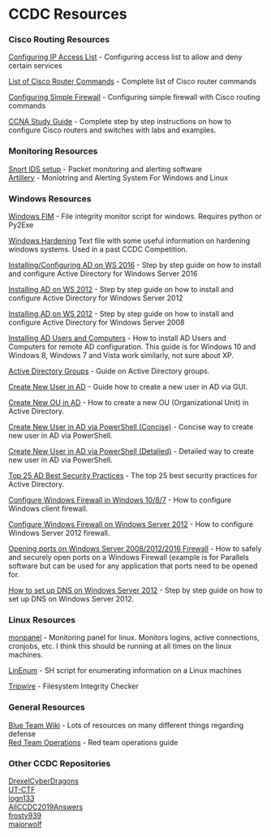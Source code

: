 # CCDC Resources

### Cisco Routing Resources
[Configuring IP Access List](https://www.cisco.com/c/en/us/support/docs/security/ios-firewall/23602-confaccesslists.html) - Configuring access list to allow and deny certain services

[List of Cisco Router Commands](https://www.cisco.com/c/en/us/td/docs/ios-xml/ios/mcl/allreleasemcl/all-book.html) - Complete list of Cisco router commands

[Configuring Simple Firewall](https://www.cisco.com/c/en/us/td/docs/routers/access/1800/1801/software/configuration/guide/scg/firewall.html) - Configuring simple firewall with Cisco routing commands

[CCNA Study Guide](https://learningnetwork.cisco.com/community/certifications/ccna/ccna-exam/study-material) - Complete step by step instructions on how to configure Cisco routers and switches with labs and examples.

### Monitoring Resources
[Snort IDS setup](https://resources.infosecinstitute.com/snort-rules-workshop-part-one/#gref) - Packet monitoring and alerting software  
[Artillery](https://github.com/BinaryDefense/artillery) - Moniotring and Alerting System For Windows and Linux 

### Windows Resources
[Windows FIM](https://github.com/jordanpotti/ccdc/blob/master/WindowsScripts/WindowsFIM.py) - File integrity monitor script for windows. Requires python or Py2Exe

[Windows Hardening](https://github.com/lchack/CCDC/blob/master/windowshardening.txt) Text file with some useful information on hardening windows systems. Used in a past CCDC Competition. 

[Installing/Configuring AD on WS 2016](https://blogs.technet.microsoft.com/canitpro/2017/02/22/step-by-step-setting-up-active-directory-in-windows-server-2016/) - Step by step guide on how to install and configure Active Directory for Windows Server 2016

[Installing AD on WS 2012](https://support.rackspace.com/how-to/installing-active-directory-on-windows-server-2012/) - Step by step guide on how to install and configure Active Directory for Windows Server 2012

[Installing AD on WS 2012](https://www.howtogeek.com/99323/installing-active-directory-on-server-2008-r2/) - Step by step guide on how to install and configure Active Directory for Windows Server 2008

[Installing AD Users and Computers](https://www.technipages.com/windows-install-active-directory-users-and-computers) - How to install AD Users and Computers for remote AD configuration. This guide is for Windows 10 and Windows 8, Windows 7 and Vista work similarly, not sure about XP.

[Active Directory Groups](https://docs.microsoft.com/en-us/windows/security/identity-protection/access-control/active-directory-security-groups) - Guide on Active Directory groups.

[Create New User in AD](http://www.itingredients.com/active-directory-user-management-windows-server-2012-r2/) - Guide how to create a new user in AD via GUI.

[Create New OU in AD](http://www.itingredients.com/create-ou-in-active-directory/) - How to create a new OU (Organizational Unit) in Active Directory.

[Create New User in AD via PowerShell (Concise)](https://www.microsoftpressstore.com/articles/article.aspx?p=2418907) - Concise way to create new user in AD via PowerShell.

[Create New User in AD via PowerShell (Detalied)](https://www.microsoftpressstore.com/articles/article.aspx?p=2418907) - Detailed way to create new user in AD via PowerShell.

[Top 25 AD Best Security Practices](https://activedirectorypro.com/active-directory-security-best-practices/) - The top 25 best security practices for Active Directory.

[Configure Windows Firewall in Windows 10/8/7](https://www.thewindowsclub.com/how-to-configure-windows-7-firewall) - How to configure Windows client firewall.

[Configure Windows Firewall on Windows Server 2012](https://support.rackspace.com/how-to/managing-the-windows-server-2012-firewall/) - How to configure Windows Server 2012 firewall.

[Opening ports on Windows Server 2008/2012/2016 Firewall](https://www.parallels.com/blogs/ras/configuring-windows-server-firewall-for-parallels-ras/) - How to safely and securely open ports on a Windows Firewall (example is for Parallels software but can be used for any application that ports need to be opened for.

[How to set up DNS on Windows Server 2012](https://www.tomshardware.com/reviews/configure-dns-windows-server-2012,5589.html) - Step by step guide on how to set up DNS on Windows Server 2012.

### Linux Resources
[monpanel](https://github.com/JaminB/CCDC/blob/master/monpanel) - Monitoring panel for linux. Monitors logins, active connections, cronjobs, etc. I think this should be running at all times on the linux machines.

[LinEnum](https://github.com/rebootuser/LinEnum) - SH script for enumerating information on a Linux machines

[Tripwire](https://github.com/Tripwire/tripwire-open-source) - Filesystem Integrity Checker

### General Resources
[Blue Team Wiki](https://github.com/sans-blue-team/blue-team-wiki) - Lots of resources on many different things regarding defense  
[Red Team Operations](https://www.fireeye.com/content/dam/fireeye-www/services/pdfs/pf/ms/ds-red-team-operations.pdf) - Red team operations guide

### Other CCDC Repositories
[DrexelCyberDragons](https://github.com/DrexelCyberDragons/CCDC2019)  
[UT-CTF](https://github.com/UT-CTF/ccdc)  
[logn133](https://github.com/logn133/ccdc-2019)  
[AllCCDC2019Answers](https://github.com/canadian-cyber-defence-challenge/CCDC-2019-Challenge-Answers)  
[frosty939](https://github.com/frosty939/ccdc)  
[majorwolf](https://github.com/majorwolf/MUCCDC)
